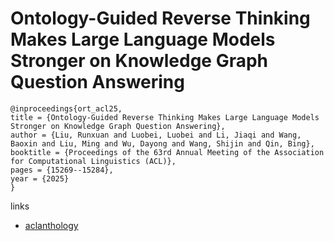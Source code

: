 # Ontology-Guided Reverse Thinking Makes Large Language Models Stronger on Knowledge Graph Question Answering

```
@inproceedings{ort_acl25,
title = {Ontology-Guided Reverse Thinking Makes Large Language Models Stronger on Knowledge Graph Question Answering},
author = {Liu, Runxuan and Luobei, Luobei and Li, Jiaqi and Wang, Baoxin and Liu, Ming and Wu, Dayong and Wang, Shijin and Qin, Bing},
booktitle = {Proceedings of the 63rd Annual Meeting of the Association for Computational Linguistics (ACL)},
pages = {15269--15284},
year = {2025}
}
```

links
- [aclanthology](https://aclanthology.org/2025.acl-long.741/)
